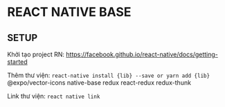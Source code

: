 # REACT NATIVE BASE

## SETUP
Khởi tạo project RN: https://facebook.github.io/react-native/docs/getting-started

Thêm thư viện: 
```react-native install {lib} --save or yarn add {lib}```
@expo/vector-icons
native-base
redux
react-redux
redux-thunk

Link thư viện: 
    ```
        react native link
    ```
